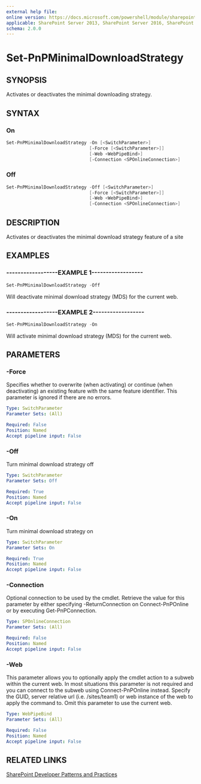```yaml
---
external help file:
online version: https://docs.microsoft.com/powershell/module/sharepoint-pnp/set-pnpminimaldownloadstrategy
applicable: SharePoint Server 2013, SharePoint Server 2016, SharePoint Server 2019, SharePoint Online
schema: 2.0.0
---
```


# Set-PnPMinimalDownloadStrategy

## SYNOPSIS
Activates or deactivates the minimal downloading strategy.

## SYNTAX

### On
```powershell
Set-PnPMinimalDownloadStrategy -On [<SwitchParameter>]
                               [-Force [<SwitchParameter>]]
                               [-Web <WebPipeBind>]
                               [-Connection <SPOnlineConnection>]
```

### Off
```powershell
Set-PnPMinimalDownloadStrategy -Off [<SwitchParameter>]
                               [-Force [<SwitchParameter>]]
                               [-Web <WebPipeBind>]
                               [-Connection <SPOnlineConnection>]
```

## DESCRIPTION
Activates or deactivates the minimal download strategy feature of a site

## EXAMPLES

### ------------------EXAMPLE 1------------------
```powershell
Set-PnPMinimalDownloadStrategy -Off
```

Will deactivate minimal download strategy (MDS) for the current web.

### ------------------EXAMPLE 2------------------
```powershell
Set-PnPMinimalDownloadStrategy -On
```

Will activate minimal download strategy (MDS) for the current web.

## PARAMETERS

### -Force
Specifies whether to overwrite (when activating) or continue (when deactivating) an existing feature with the same feature identifier. This parameter is ignored if there are no errors.

```yaml
Type: SwitchParameter
Parameter Sets: (All)

Required: False
Position: Named
Accept pipeline input: False
```

### -Off
Turn minimal download strategy off

```yaml
Type: SwitchParameter
Parameter Sets: Off

Required: True
Position: Named
Accept pipeline input: False
```

### -On
Turn minimal download strategy on

```yaml
Type: SwitchParameter
Parameter Sets: On

Required: True
Position: Named
Accept pipeline input: False
```

### -Connection
Optional connection to be used by the cmdlet. Retrieve the value for this parameter by either specifying -ReturnConnection on Connect-PnPOnline or by executing Get-PnPConnection.

```yaml
Type: SPOnlineConnection
Parameter Sets: (All)

Required: False
Position: Named
Accept pipeline input: False
```

### -Web
This parameter allows you to optionally apply the cmdlet action to a subweb within the current web. In most situations this parameter is not required and you can connect to the subweb using Connect-PnPOnline instead. Specify the GUID, server relative url (i.e. /sites/team1) or web instance of the web to apply the command to. Omit this parameter to use the current web.

```yaml
Type: WebPipeBind
Parameter Sets: (All)

Required: False
Position: Named
Accept pipeline input: False
```

## RELATED LINKS

[SharePoint Developer Patterns and Practices](https://aka.ms/sppnp)
